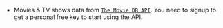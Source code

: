 * Movies & TV shows data from [`The Movie DB API`](https://www.themoviedb.org/documentation/api). You need to signup to get a personal free key to start using the API.
